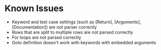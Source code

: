 # Known Issues

* Keyword and test case settings (such as [Return], [Arguments], [Documentation]) are not parser correctly
* Rows that are split to multiple rows are not parsed correctly
* For loops are not parsed correctly
* Goto definition doesn't work with keywords with embedded arguments
